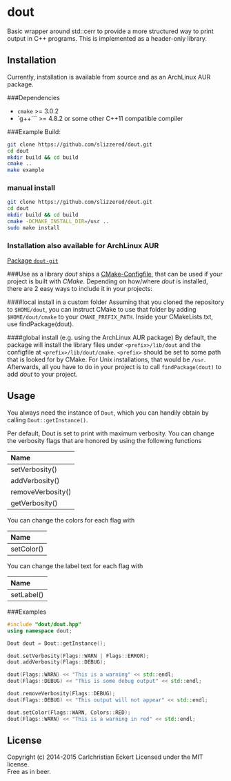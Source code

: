 dout
======================

Basic wrapper around std::cerr to provide a more structured way to print output
in C++ programs. This is implemented as a header-only library.

Installation
------------
Currently, installation is available from source and as an ArchLinux AUR package.

###Dependencies
 - `cmake` >= 3.0.2
 - `g++``` >= 4.8.2 or some other C++11 compatible compiler

###Example Build:
```bash
git clone https://github.com/slizzered/dout.git
cd dout
mkdir build && cd build
cmake ..
make example
```

### manual install
```bash
git clone https://github.com/slizzered/dout.git
cd dout
mkdir build && cd build
cmake -DCMAKE_INSTALL_DIR=/usr ..
sudo make install
```

### Installation also available for ArchLinux AUR
[Package `dout-git`](https://aur.archlinux.org/packages/dout-git/)


###Use as a library
*dout* ships a
[CMake-Configfile](https://cmake.org/cmake/help/v3.4/manual/cmake-packages.7.html#config-file-packages),
that can be used if your project is built with *CMake*. Depending on how/where
*dout* is installed, there are 2 easy ways to include it in your projects:

####local install in a custom folder Assuming that you cloned the repository to
`$HOME/dout`, you can instruct CMake to use that folder by adding
`$HOME/dout/cmake` to your `CMAKE_PREFIX_PATH`. Inside your CMakeLists.txt, use
findPackage(dout).

####global install (e.g. using the ArchLinux AUR package) By default, the
package will install the library files under `<prefix>/lib/dout` and the
configfile at `<prefix>/lib/dout/cmake`. `<prefix>` should be set to some path
that is looked for by CMake. For Unix installations, that would be `/usr`.
Afterwards, all you have to do in your project is to call `findPackage(dout)`
to add *dout* to your project.


Usage
-----
You always need the instance of ```Dout```, which you can handily obtain by
calling ```Dout::getInstance()```.  

Per default, Dout is set to print with maximum verbosity. You can change the
verbosity flags that are honored by using the following functions

| Name              |
| :------------     |
| setVerbosity()    |
| addVerbosity()    |
| removeVerbosity() |
| getVerbosity()    |

You can change the colors for each flag with  

| Name         |
| :----------- |
| setColor()   |

You can change the label text for each flag with  

| Name         |
| :----------- |
| setLabel()   |  

###Examples
```c++
#include "dout/dout.hpp"
using namespace dout;

Dout dout = Dout::getInstance();

dout.setVerbosity(Flags::WARN | Flags::ERROR);
dout.addVerbosity(Flags::DEBUG);

dout(Flags::WARN) << "This is a warning" << std::endl;
dout(Flags::DEBUG) << "This is some debug output" << std::endl;

dout.removeVerbosity(Flags::DEBUG);
dout(Flags::DEBUG) << "This output will not appear" << std::endl;

dout.setColor(Flags::WARN, Colors::RED);
dout(Flags::WARN) << "This is a warning in red" << std::endl;
```

License
-------
Copyright (c) 2014-2015 Carlchristian Eckert
Licensed under the MIT license.  
Free as in beer.
